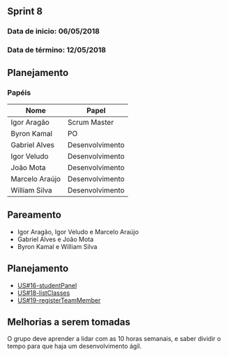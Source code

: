 ## Sprint 8

### Data de inicio: 06/05/2018

### Data de término: 12/05/2018

## Planejamento
### Papéis

|Nome|Papel|
|----|----|
|Igor Aragão|Scrum Master|
|Byron Kamal|PO|
|Gabriel Alves|Desenvolvimento|
|Igor Veludo|Desenvolvimento|
|João Mota|Desenvolvimento|
|Marcelo Araújo|Desenvolvimento|
|William Silva|Desenvolvimento|

## Pareamento
<ul>
 <li>Igor Aragão, Igor Veludo e Marcelo Araújo</li>
 <li>Gabriel Alves e João Mota</li>
 <li>Byron Kamal e William Silva</li>
</ul>

## Planejamento
- [US#16-studentPanel](https://github.com/fga-gpp-mds/2018.1-IncluCare_API/issues/38)
- [US#18-listClasses](https://github.com/fga-gpp-mds/2018.1-IncluCare_API/issues/69)
- [US#19-registerTeamMember](https://github.com/fga-gpp-mds/2018.1-IncluCare_API/issues/70)

## Melhorias a serem tomadas
O grupo deve aprender a lidar com as 10 horas semanais, e saber dividir o tempo para que haja um desenvolvimento ágil.

